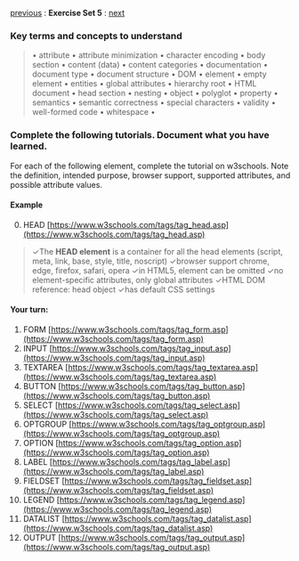 [previous](Set04.md) 
: **Exercise Set 5**
: [next](Set06.md)


### Key terms and concepts to understand
> &bull;  attribute &bull; attribute minimization &bull; character encoding &bull; body section &bull; content (data) &bull;  content categories &bull; documentation &bull; document type &bull;  document structure &bull; DOM &bull;  element &bull;  empty element &bull; entities &bull; global attributes &bull; hierarchy root &bull; HTML document &bull; head section &bull; nesting &bull; object &bull; polyglot &bull; property &bull; semantics &bull; semantic correctness &bull; special characters &bull; validity &bull; well-formed code &bull; whitespace &bull;  

### Complete the following tutorials. Document what you have learned.
For each of the following element, complete the tutorial on w3schools.  Note the definition, intended purpose, browser support, supported attributes, and possible attribute values.

#### Example

0. HEAD [https://www.w3schools.com/tags/tag_head.asp](https://www.w3schools.com/tags/tag_head.asp)
> ✓The **HEAD element** is a container for all the head elements (script, meta, link, base, style, title, noscript)
>  ✓browser support chrome, edge, firefox, safari, opera
> ✓in HTML5, element can be omitted
> ✓no element-specific attributes, only global attributes
> ✓HTML DOM reference: head object
> ✓has default CSS settings

#### Your turn:
1.  FORM [https://www.w3schools.com/tags/tag_form.asp](https://www.w3schools.com/tags/tag_form.asp)
2. INPUT [https://www.w3schools.com/tags/tag_input.asp](https://www.w3schools.com/tags/tag_input.asp)
3.  TEXTAREA [https://www.w3schools.com/tags/tag_textarea.asp](https://www.w3schools.com/tags/tag_textarea.asp)
4. BUTTON [https://www.w3schools.com/tags/tag_button.asp](https://www.w3schools.com/tags/tag_button.asp)
5. SELECT [https://www.w3schools.com/tags/tag_select.asp](https://www.w3schools.com/tags/tag_select.asp)
6. OPTGROUP [https://www.w3schools.com/tags/tag_optgroup.asp](https://www.w3schools.com/tags/tag_optgroup.asp)
7. OPTION [https://www.w3schools.com/tags/tag_option.asp](https://www.w3schools.com/tags/tag_option.asp)
8. LABEL [https://www.w3schools.com/tags/tag_label.asp](https://www.w3schools.com/tags/tag_label.asp)
9. FIELDSET [https://www.w3schools.com/tags/tag_fieldset.asp](https://www.w3schools.com/tags/tag_fieldset.asp)
10. LEGEND [https://www.w3schools.com/tags/tag_legend.asp](https://www.w3schools.com/tags/tag_legend.asp)
11. DATALIST [https://www.w3schools.com/tags/tag_datalist.asp](https://www.w3schools.com/tags/tag_datalist.asp)
12. OUTPUT [https://www.w3schools.com/tags/tag_output.asp](https://www.w3schools.com/tags/tag_output.asp)


